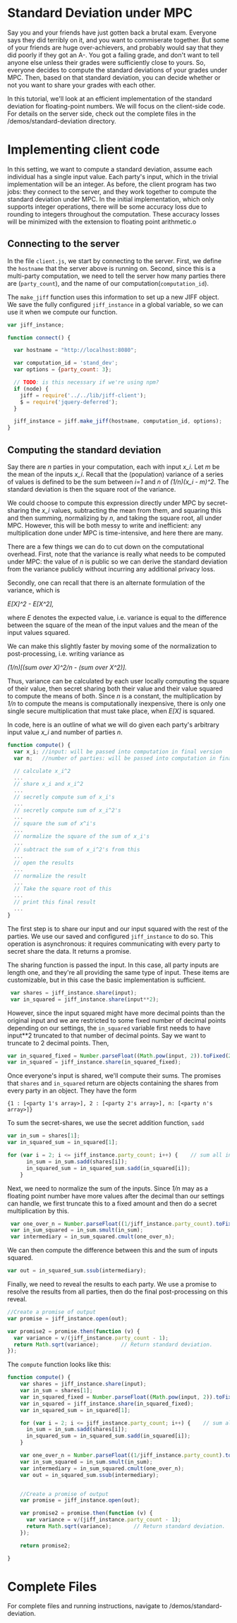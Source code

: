 # Standard Deviation under MPC
Say you and your friends have just gotten back a brutal exam. Everyone says they did terribly on it, and you want to
commiserate together. But some of your friends are huge over-achievers, and probably would say that they did poorly if
they got an A-. You got a failing grade, and don't want to tell anyone else unless their grades were sufficiently close
to yours. So, everyone decides to compute the standard deviations of your grades under MPC. Then, based on that
standard deviation, you can decide whether or not you want to share your grades with each other.

In this tutorial, we'll look at an efficient implementation of the standard deviation for floating-point numbers. We will focus on the client-side code. For details on the server side, check out the complete files in the /demos/standard-deviation directory.

# Implementing client code
In this setting, we want to compute a standard deviation, assume each individual has a single input value. Each party's
input, which in the trivial implementation will be an integer. As before, the client program has two jobs: they connect
to the server, and they work together to compute the standard deviation under MPC. In the initial implementation, which
only supports integer operations, there will be some accuracy loss due to rounding to integers throughout the
computation. These accuracy losses will be minimized with the extension to floating point arithmetic.o


## Connecting to the server
In the file `client.js`, we start by connecting to the server. First, we define the `hostname` that the server above is
running on. Second, since this is a multi-party computation, we need to tell the server how many parties there are
(`party_count`), and the name of our computation(`computation_id`).

The `make_jiff` function uses this information to set up a new JIFF object.
We save the fully configured `jiff_instance` in a global variable, so we can use it when we compute our function.

```javascript
var jiff_instance;

function connect() {

  var hostname = "http://localhost:8080";

  var computation_id = 'stand_dev';
  var options = {party_count: 3};

  // TODO: is this necessary if we're using npm?
  if (node) {
    jiff = require('../../lib/jiff-client');
    $ = require('jquery-deferred');
  }

  jiff_instance = jiff.make_jiff(hostname, computation_id, options);
}
```

## Computing the standard deviation

Say there are *n* parties in your computation, each with input *x_i*. Let *m* be the mean of the inputs *x_i*. Recall
that the (population) variance of a series of values is defined to be the sum between *i=1* and *n* of
*(1/n)(x_i - m)^2*. The standard deviation is then the square root of the variance.

We could choose to compute this expression directly under MPC by secret-sharing the *x_i* values, subtracting the mean
from them, and squaring this and then summing, normalizing by *n*, and taking the square root, all under MPC. However,
this will be both messy to write and inefficient: any multiplication done under MPC is time-intensive, and here there
are many.

There are a few things we can do to cut down on the computational overhead. First, note that the variance is really what
needs to be computed under MPC: the value of *n* is public so we can derive the standard deviation from the variance
publicly without incurring any additional privacy loss.

Secondly, one can recall that there is an alternate formulation of the variance, which is

*E[X]^2 - E[X^2],*

where *E* denotes the expected value, i.e. variance is equal to the difference between the square of the
mean of the input values and the mean of the input values squared.

We can make this slightly faster by moving some of the normalization to post-processing, i.e. writing variance as

*(1/n)[(sum over X)^2/n - (sum over X^2)].*

Thus, variance can be calculated by each user
locally computing the square of their value, then secret sharing both their value and their value squared to compute the
means of both. Since *n* is a constant, the multiplication by *1/n* to compute the means is computationally inexpensive,
there is only one single secure multiplication that must take place, when *E[X]* is squared.

In code, here is an outline of what we will do given each party's arbitrary input value *x_i* and number of parties *n*.

```javascript
function compute() {
  var x_i; //input: will be passed into computation in final version
  var n;   //number of parties: will be passed into computation in final version

  // calculate x_i^2
  ...
  // share x_i and x_i^2
  ...
  // secretly compute sum of x_i's
  ...
  // secretly compute sum of x_i^2's
  ...
  // square the sum of x^i's
  ...
  // normalize the square of the sum of x_i's
  ...
  // subtract the sum of x_i^2's from this
  ...
  // open the results
  ...
  // normalize the result
  ...
  // Take the square root of this
  ...
  // print this final result
  ...
}
```

The first step is to share our input and our input squared with the rest of the parties. We use our saved and configured
 `jiff_instance` to do so. This operation is asynchronous: it requires communicating with every party to secret share
 the data. It returns a promise.

The sharing function is passed the input. In this case, all party inputs are length one, and they're all providing the
same type of input. These items are customizable, but in this case the basic implementation is sufficient.

```javascript
 var shares = jiff_instance.share(input);
 var in_squared = jiff_instance.share(input**2);
```

However, since the input squared might have more decimal points than the original input and we are restricted to some
fixed number of decimal points depending on our settings, the `in_squared` variable first needs to have input**2
truncated to that number of decimal points. Say we want to truncate to 2 decimal points. Then,

```javascript
var in_squared_fixed = Number.parseFloat((Math.pow(input, 2)).toFixed(2)); //convert input^2 to fixed point number
var in_squared = jiff_instance.share(in_squared_fixed);
```

Once everyone's input is shared, we'll compute their sums. The promises that `shares` and `in_squared` return are
objects containing the shares from every party in an object. They have the form
```
{1 : [<party 1's array>], 2 : [<party 2's array>], n: [<party n's array>]}
```

To sum the secret-shares, we use the secret addition function, `sadd`
```javascript
var in_sum = shares[1];
var in_squared_sum = in_squared[1];

for (var i = 2; i <= jiff_instance.party_count; i++) {    // sum all inputs and sum all inputs squared
      in_sum = in_sum.sadd(shares[i]);
      in_squared_sum = in_squared_sum.sadd(in_squared[i]);
    }
```
Next, we need to normalize the sum of the inputs. Since *1/n* may as a floating point number have more values after the
decimal than our settings can handle, we first truncate this to a fixed amount and then do a secret multiplication by this.

```javascript
 var one_over_n = Number.parseFloat((1/jiff_instance.party_count).toFixed(2)); // convert 1/n to fixed point number
 var in_sum_squared = in_sum.smult(in_sum);
 var intermediary = in_sum_squared.cmult(one_over_n);
```

We can then compute the difference between this and the sum of inputs squared.

```javascript
var out = in_squared_sum.ssub(intermediary);
```

Finally, we need to reveal the results to each party. We use a promise to resolve the results
from all parties, then do the final post-processing on this reveal.

```javascript
//Create a promise of output
var promise = jiff_instance.open(out);

var promise2 = promise.then(function (v) {
  var variance = v/(jiff_instance.party_count - 1);
  return Math.sqrt(variance);       // Return standard deviation.
});
```

The `compute` function looks like this:

```javascript
function compute() {
    var shares = jiff_instance.share(input);
    var in_sum = shares[1];
    var in_squared_fixed = Number.parseFloat((Math.pow(input, 2)).toFixed(2)); //convert input^2 to fixed point number
    var in_squared = jiff_instance.share(in_squared_fixed);
    var in_squared_sum = in_squared[1];

    for (var i = 2; i <= jiff_instance.party_count; i++) {    // sum all inputs and sum all inputs squared
      in_sum = in_sum.sadd(shares[i]);
      in_squared_sum = in_squared_sum.sadd(in_squared[i]);
    }

    var one_over_n = Number.parseFloat((1/jiff_instance.party_count).toFixed(2)); // convert 1/n to fixed point number
    var in_sum_squared = in_sum.smult(in_sum);
    var intermediary = in_sum_squared.cmult(one_over_n);
    var out = in_squared_sum.ssub(intermediary);


    //Create a promise of output
    var promise = jiff_instance.open(out);

    var promise2 = promise.then(function (v) {
      var variance = v/(jiff_instance.party_count - 1);
      return Math.sqrt(variance);       // Return standard deviation.
    });

    return promise2;

}
```


# Complete Files

For complete files and running instructions, navigate to /demos/standard-deviation.

